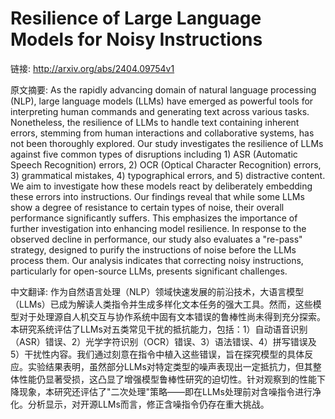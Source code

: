 # Resilience of Large Language Models for Noisy Instructions

链接: http://arxiv.org/abs/2404.09754v1

原文摘要:
As the rapidly advancing domain of natural language processing (NLP), large
language models (LLMs) have emerged as powerful tools for interpreting human
commands and generating text across various tasks. Nonetheless, the resilience
of LLMs to handle text containing inherent errors, stemming from human
interactions and collaborative systems, has not been thoroughly explored. Our
study investigates the resilience of LLMs against five common types of
disruptions including 1) ASR (Automatic Speech Recognition) errors, 2) OCR
(Optical Character Recognition) errors, 3) grammatical mistakes, 4)
typographical errors, and 5) distractive content. We aim to investigate how
these models react by deliberately embedding these errors into instructions.
Our findings reveal that while some LLMs show a degree of resistance to certain
types of noise, their overall performance significantly suffers. This
emphasizes the importance of further investigation into enhancing model
resilience. In response to the observed decline in performance, our study also
evaluates a "re-pass" strategy, designed to purify the instructions of noise
before the LLMs process them. Our analysis indicates that correcting noisy
instructions, particularly for open-source LLMs, presents significant
challenges.

中文翻译:
作为自然语言处理（NLP）领域快速发展的前沿技术，大语言模型（LLMs）已成为解读人类指令并生成多样化文本任务的强大工具。然而，这些模型对于处理源自人机交互与协作系统中固有文本错误的鲁棒性尚未得到充分探索。本研究系统评估了LLMs对五类常见干扰的抵抗能力，包括：1）自动语音识别（ASR）错误、2）光学字符识别（OCR）错误、3）语法错误、4）拼写错误及5）干扰性内容。我们通过刻意在指令中植入这些错误，旨在探究模型的具体反应。实验结果表明，虽然部分LLMs对特定类型的噪声表现出一定抵抗力，但其整体性能仍显著受损，这凸显了增强模型鲁棒性研究的迫切性。针对观察到的性能下降现象，本研究还评估了"二次处理"策略——即在LLMs处理前对含噪指令进行净化。分析显示，对开源LLMs而言，修正含噪指令仍存在重大挑战。
